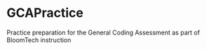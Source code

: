 # GCAPractice
Practice preparation for the General Coding Assessment as part of BloomTech instruction
